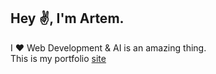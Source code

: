 ## Hey :v:, I'm Artem.

I :heart: Web Development & AI is an amazing thing. <br/>
This is my portfolio [site](https://portfolio-artem-orlov.vercel.app/)
